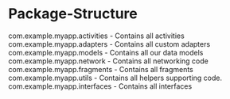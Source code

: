# Package-Structure

com.example.myapp.activities - Contains all activities
com.example.myapp.adapters - Contains all custom adapters
com.example.myapp.models - Contains all our data models
com.example.myapp.network - Contains all networking code
com.example.myapp.fragments - Contains all fragments
com.example.myapp.utils - Contains all helpers supporting code.
com.example.myapp.interfaces - Contains all interfaces
